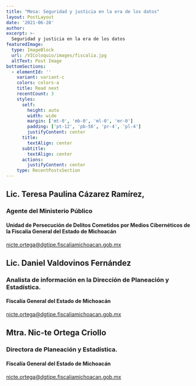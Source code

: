 ```yaml
---
title: "Mesa: Seguridad y justicia en la era de los datos"
layout: PostLayout
date: '2021-06-28'
author: 
excerpt: >-
  Seguridad y justicia en la era de los datos
featuredImage:
  type: ImageBlock
  url: /VIColoquio/images/fiscalia.jpg
  altText: Post Image
bottomSections:
  - elementId: ''
    variant: variant-c
    colors: colors-a
    title: Read next
    recentCount: 3
    styles:
      self:
        height: auto
        width: wide
        margin: ['mt-0', 'mb-0', 'ml-0', 'mr-0']
        padding: ['pt-12', 'pb-56', 'pr-4', 'pl-4']
        justifyContent: center
      title:
        textAlign: center
      subtitle:
        textAlign: center
      actions:
        justifyContent: center
    type: RecentPostsSection
---
```


## Lic. Teresa Paulina Cázarez Ramírez, 
### Agente del Ministerio Público
#### Unidad de Persecución de Delitos Cometidos por Medios Cibernéticos de la Fiscalía General del Estado de Michoacán
nicte.ortega@dgtipe.fiscaliamichoacan.gob.mx
 
## Lic. Daniel Valdovinos Fernández 
### Analista de información en la Dirección de Planeación y Estadística.
#### Fiscalía General del Estado de Michoacán
nicte.ortega@dgtipe.fiscaliamichoacan.gob.mx
 
## Mtra. Nic-te Ortega Criollo
### Directora de Planeación y Estadística. 
#### Fiscalía General del Estado de Michoacán
nicte.ortega@dgtipe.fiscaliamichoacan.gob.mx
